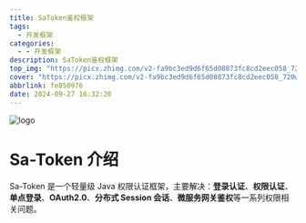 ```yaml
---
title: SaToken鉴权框架
tags:
  - 开发框架
categories:
  - - 开发框架
description: SaToken鉴权框架
top_img: "https://picx.zhimg.com/v2-fa9bc3ed9d6f65d08873fc8cd2eec058_720w.jpg?source=172ae18b"
cover: "https://picx.zhimg.com/v2-fa9bc3ed9d6f65d08873fc8cd2eec058_720w.jpg?source=172ae18b"
abbrlink: fe850976
date: 2024-09-27 16:32:20
---
```


![logo](https://sa-token.cc/logo.png)

# Sa-Token 介绍

Sa-Token 是一个轻量级 Java 权限认证框架，主要解决：**登录认证**、**权限认证**、**单点登录**、**OAuth2.0**、**分布式 Session 会话**、**微服务网关鉴权**等一系列权限相关问题。
